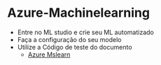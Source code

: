 # Azure-Machinelearning

* Entre no ML studio e crie seu ML automatizado
* Faça a configuração do seu modelo
* Utilize a Código de teste do documento 
   * [Azure Mslearn](https://microsoftlearning.github.io/mslearn-ai-fundamentals/Instructions/Labs/01-machine-learning.html) 
